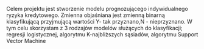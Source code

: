 Celem projektu jest stworzenie modelu prognozującego indywidualnego ryzyka kredytowego. Zmienna objaśniana jest zmienną binarną klasyfikującą przyjmującą wartości Y- tak przyznano,N - nieprzyznano. W tym celu skorzystam z 3 rodzajów modelów służących do klasyfikacji; regresji logistycznej, algorytmu K-najbliższych sąsiadów, algorytmu Support Vector Machine
